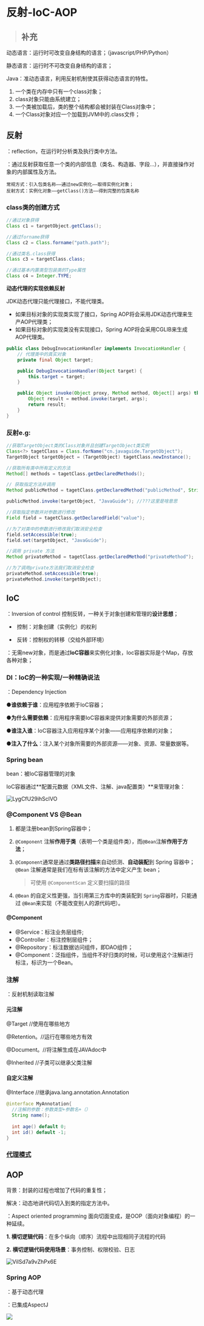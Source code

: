 

# 反射-IoC-AOP



> ## 补充

动态语言：运行时可改变自身结构的语言；（javascript/PHP/Python）

静态语言：运行时不可改变自身结构的语言；

Java：准动态语言，利用反射机制使其获得动态语言的特性。



1. 一个类在内存中只有一个class对象；
2. class对象只能由系统建立；
3. 一个类被加载后，类的整个结构都会被封装在Class对象中；
4. 一个Class对象对应一个加载到JVM中的.class文件；



## 反射

：reflection，在运行时分析类及执行类中方法。

：通过反射获取任意一个类的内部信息（类名、构造器、字段...），并直接操作对象的内部属性及方法。

```
常规方式：引入包类名称——通过new实例化——取得实例化对象；
反射方式：实例化对象——getClass()方法——得到完整的包类名称
```



### class类的创建方式

```java
//通过对象获得
Class c1 = targetObject.getClass();

//通过forname获得
Class c2 = Class.forname("path.path");

//通过类名.class获得
Class c3 = targetClass.class;

//通过基本内置类型包装类的Type属性
Class c4 = Integer.TYPE;

```



**动态代理的实现依赖反射**

JDK动态代理只能代理接口，不能代理类。

- 如果目标对象的实现类实现了接口，Spring AOP将会采用JDK动态代理来生产AOP代理类；
- 如果目标对象的实现类没有实现接口，Spring AOP将会采用CGLIB来生成AOP代理类。

```java
public class DebugInvocationHandler implements InvocationHandler {
  	// 代理类中的真实对象
    private final Object target;

    public DebugInvocationHandler(Object target) {
        this.target = target;
    }

    public Object invoke(Object proxy, Method method, Object[] args) throws InvocationTargetException, IllegalAccessException {
        Object result = method.invoke(target, args);
        return result;
    }
}
```



### 反射e.g:

```java
//获取TargetObject类的Class对象并且创建TargetObject类实例
Class<?> tagetClass = Class.forName("cn.javaguide.TargetObject");
TargetObject targetObject = (TargetObject) tagetClass.newInstance();

//获取所有类中所有定义的方法
Method[] methods = tagetClass.getDeclaredMethods();

// 获取指定方法并调用
Method publicMethod = tagetClass.getDeclaredMethod("publicMethod", String.class);

publicMethod.invoke(targetObject, "JavaGuide"); //???这里是啥意思

//获取指定参数并对参数进行修改
Field field = tagetClass.getDeclaredField("value");

//为了对类中的参数进行修改我们取消安全检查
field.setAccessible(true);
field.set(targetObject, "JavaGuide");

//调用 private 方法
Method privateMethod = tagetClass.getDeclaredMethod("privateMethod");

//为了调用private方法我们取消安全检查
privateMethod.setAccessible(true);
privateMethod.invoke(targetObject);
```



## IoC

：Inversion  of control 控制反转，一种关于对象创建和管理的**设计思想**；

- ​	控制：对象创建（实例化）的权利

- ​	反转：控制权的转移（交给外部环境）


：无需new对象，而是通过**IoC容器**来实例化对象，Ioc容器实际是个Map，存放各种对象；



### DI：IoC的一种实现/一种精确说法

：Dependency Injection

●**谁依赖于谁**：应用程序依赖于IoC容器；

●**为什么需要依赖**：应用程序需要IoC容器来提供对象需要的外部资源；

●**谁注入谁**：IoC容器注入应用程序某个对象——应用程序依赖的对象；

●**注入了什么**：注入某个对象所需要的外部资源——对象、资源、常量数据等。



### Spring bean

bean：被IoC容器管理的对象

IoC容器通过**配置元数据（XML文件、注解、java配置类）**来管理对象：

![LygCfU29ihSclVO](https://i.loli.net/2021/09/02/LygCfU29ihSclVO.png)



### @Component VS @Bean

1. 都是注册bean到Spring容器中；

2. `@Component` 注解**作用于类**（表明一个类是组件类），而`@Bean`注解**作用于方法**；

3. `@Component`通常是通过**类路径扫描**来自动侦测、**自动装配**到 Spring 容器中；`@Bean` 注解通常是我们在标有该注解的方法中定义产生 bean；

   > 可使用 `@ComponentScan` 定义要扫描的路径

4. `@Bean` 的自定义性更强，当引用第三方库中的类装配到 `Spring`容器时，只能通过 `@Bean`来实现（不能改变别人的源代码吧）。

#### @Component

- @Service：标注业务层组件;
- @Controller：标注控制层组件；
- @Repository：标注数据访问组件，即DAO组件；
- @Component：泛指组件，当组件不好归类的时候，可以使用这个注解进行标注，标识为一个Bean。



### 注解

：反射机制读取注解

#### 元注解

@Target  //使用在哪些地方

@Retention。//运行在哪些地方有效

@Document。//将注解生成在JAVAdoc中

@Inherited  //子类可以继承父类注解



#### 自定义注解

@Interface  //继承java.lang.annotation.Annotation

```java
@interface MyAnnotation{
  //注解的参数：参数类型+参数名+（）
  String name();
  
  int age() default 0;
  int id() default -1;
}
```



### [代理模式](/代理模式.md)



## AOP

背景：封装的过程也增加了代码的重复性；

解决：动态地讲代码切入到类的指定方法中。

：Aspect oriented programming 面向切面变成，是OOP（面向对象编程）的一种延续。

**1. 横切逻辑代码**：在多个纵向（顺序）流程中出现相同子流程的代码

**2. 横切逻辑代码使用场景**：事务控制、权限校验、日志

![VilSd7a9vZhPx6E](https://i.loli.net/2021/09/02/VilSd7a9vZhPx6E.png)



### Spring AOP

：基于动态代理

：已集成AspectJ



![](https://camo.githubusercontent.com/3c56fc05c00d6ecba86e493389f597c8cc2478aa1ede2867bedbb57d74d65b41/68747470733a2f2f696d616765732e7869616f7a6875616e6c616e2e636f6d2f70686f746f2f323031392f39323664666335343962303664323830613337333937663966643439626639642e6a7067)

